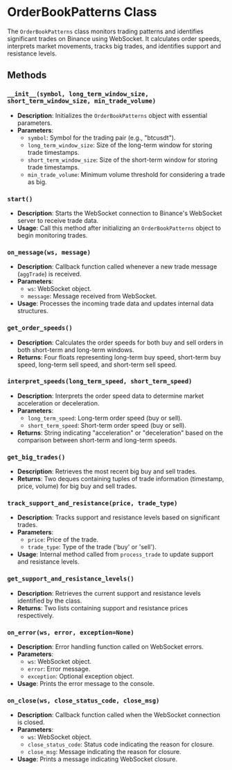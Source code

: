 # OrderBookPatterns Class

The `OrderBookPatterns` class monitors trading patterns and identifies significant trades on Binance using WebSocket. It calculates order speeds, interprets market movements, tracks big trades, and identifies support and resistance levels.

## Methods

### `__init__(symbol, long_term_window_size, short_term_window_size, min_trade_volume)`

- **Description**: Initializes the `OrderBookPatterns` object with essential parameters.
- **Parameters**:
  - `symbol`: Symbol for the trading pair (e.g., "btcusdt").
  - `long_term_window_size`: Size of the long-term window for storing trade timestamps.
  - `short_term_window_size`: Size of the short-term window for storing trade timestamps.
  - `min_trade_volume`: Minimum volume threshold for considering a trade as big.

### `start()`

- **Description**: Starts the WebSocket connection to Binance's WebSocket server to receive trade data.
- **Usage**: Call this method after initializing an `OrderBookPatterns` object to begin monitoring trades.

### `on_message(ws, message)`

- **Description**: Callback function called whenever a new trade message (`aggTrade`) is received.
- **Parameters**:
  - `ws`: WebSocket object.
  - `message`: Message received from WebSocket.
- **Usage**: Processes the incoming trade data and updates internal data structures.

### `get_order_speeds()`

- **Description**: Calculates the order speeds for both buy and sell orders in both short-term and long-term windows.
- **Returns**: Four floats representing long-term buy speed, short-term buy speed, long-term sell speed, and short-term sell speed.

### `interpret_speeds(long_term_speed, short_term_speed)`

- **Description**: Interprets the order speed data to determine market acceleration or deceleration.
- **Parameters**:
  - `long_term_speed`: Long-term order speed (buy or sell).
  - `short_term_speed`: Short-term order speed (buy or sell).
- **Returns**: String indicating "acceleration" or "deceleration" based on the comparison between short-term and long-term speeds.

### `get_big_trades()`

- **Description**: Retrieves the most recent big buy and sell trades.
- **Returns**: Two deques containing tuples of trade information (timestamp, price, volume) for big buy and sell trades.

### `track_support_and_resistance(price, trade_type)`

- **Description**: Tracks support and resistance levels based on significant trades.
- **Parameters**:
  - `price`: Price of the trade.
  - `trade_type`: Type of the trade ('buy' or 'sell').
- **Usage**: Internal method called from `process_trade` to update support and resistance levels.

### `get_support_and_resistance_levels()`

- **Description**: Retrieves the current support and resistance levels identified by the class.
- **Returns**: Two lists containing support and resistance prices respectively.

### `on_error(ws, error, exception=None)`

- **Description**: Error handling function called on WebSocket errors.
- **Parameters**:
  - `ws`: WebSocket object.
  - `error`: Error message.
  - `exception`: Optional exception object.
- **Usage**: Prints the error message to the console.

### `on_close(ws, close_status_code, close_msg)`

- **Description**: Callback function called when the WebSocket connection is closed.
- **Parameters**:
  - `ws`: WebSocket object.
  - `close_status_code`: Status code indicating the reason for closure.
  - `close_msg`: Message indicating the reason for closure.
- **Usage**: Prints a message indicating WebSocket closure.
